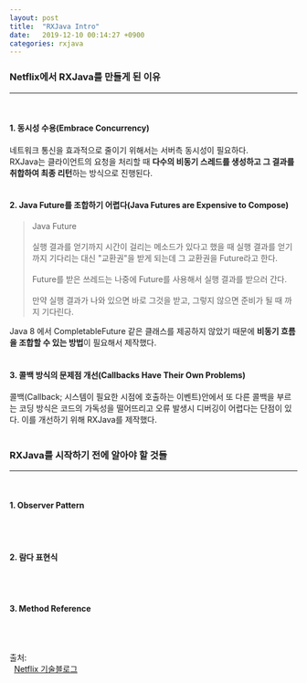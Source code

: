 ```yaml
---
layout: post
title:  "RXJava Intro"
date:   2019-12-10 00:14:27 +0900
categories: rxjava
---
```


### Netflix에서 RXJava를 만들게 된 이유
-----
<br>

#### 1. 동시성 수용(Embrace Concurrency)
네트워크 통신을 효과적으로 줄이기 위해서는 서버측 동시성이 필요하다.<br>
RXJava는 클라이언트의 요청을 처리할 때 **다수의 비동기 스레드를 생성하고 그 결과를 취합하여 최종 리턴**하는 방식으로 진행된다.
<br>
<br>

#### 2. Java Future를 조합하기 어렵다(Java Futures are Expensive to Compose)
> Java Future<br><br>
실행 결과를 얻기까지 시간이 걸리는 메소드가 있다고 했을 때 실행 결과를 얻기까지 기다리는 대신 "교환권"을 받게 되는데 그 교환권을 Future라고 한다.<br><br>
Future를 받은 쓰레드는 나중에 Future를 사용해서 실행 결과를 받으러 간다.<br><br>
만약 실행 결과가 나와 있으면 바로 그것을 받고, 그렇지 않으면 준비가 될 때 까지 기다린다.

Java 8 에서 CompletableFuture 같은 클래스를 제공하지 않았기 때문에 **비동기 흐름을 조합할 수 있는 방법**이 필요해서 제작했다.
<br>
<br>

#### 3. 콜백 방식의 문제점 개선(Callbacks Have Their Own Problems)
콜백(Callback; 시스템이 필요한 시점에 호출하는 이벤트)안에서 또 다른 콜백을 부르는 코딩 방식은 코드의 가독성을 떨어뜨리고 오류 발생시 디버깅이 어렵다는 단점이 있다. 이를 개선하기 위해 RXJava를 제작했다.
<br>
<br>

### RXJava를 시작하기 전에 알아야 할 것들
-----
<br>

#### 1. Observer Pattern
<br>
<br>

#### 2. 람다 표현식
<br>
<br>

#### 3. Method Reference
<br>
<br>




출처:<br>
&nbsp;&nbsp;[Netflix 기술블로그]


[Netflix 기술블로그]: https://medium.com/netflix-techblog/reactive-programming-in-the-netflix-api-with-rxjava-7811c3a1496a


<!-- ~~Oh My God~~
`_posts` -->